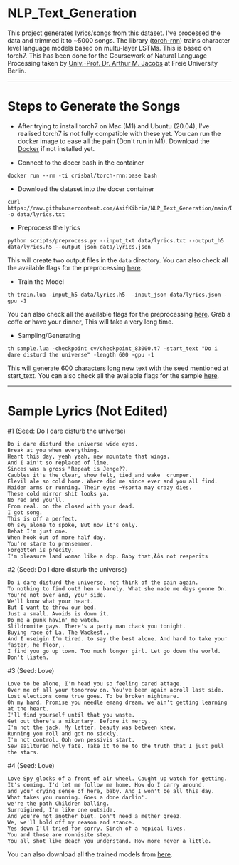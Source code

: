 # NLP_Text_Generation

This project generates lyrics/songs from this [dataset](https://www.kaggle.com/neisse/scrapped-lyrics-from-6-genres). I've processed the data and trimmed it to ~5000 songs. The library ([torch-rnn](https://github.com/jcjohnson/torch-rnn)) trains character level language models based on multu-layer LSTMs. This is based on torch7.
This has been done for the Coursework of Natural Language Processing taken by [Univ.-Prof. Dr. Arthur M. Jacobs](https://www.ewi-psy.fu-berlin.de/einrichtungen/arbeitsbereiche/allgpsy/mitarbeiter_innen/ajacobs/index.html) at Freie University Berlin.

--------------

# Steps to Generate the Songs
* After trying to install torch7 on Mac (M1) and Ubuntu (20.04), I've realised torch7 is not fully compatible with these yet. You can run the docker image to ease all the pain (Don't run in M1). Download the [Docker](https://www.docker.com/get-started) if not installed yet.

* Connect to the docer bash in the container
```
docker run --rm -ti crisbal/torch-rnn:base bash 
```

* Download the dataset into the docer container
```
curl https://raw.githubusercontent.com/AsifKibria/NLP_Text_Generation/main/Data/input.txt -o data/lyrics.txt 
```

* Preprocess the lyrics
```
python scripts/preprocess.py --input_txt data/lyrics.txt --output_h5 data/lyrics.h5 --output_json data/lyrics.json
```
This will create two output files in the `data` directory. You can also check all the available flags for the preprocessing [here](https://github.com/jcjohnson/torch-rnn/blob/master/doc/flags.md#training).

* Train the Model
```
th train.lua -input_h5 data/lyrics.h5  -input_json data/lyrics.json -gpu -1
```
You can also check all the available flags for the preprocessing [here](https://github.com/jcjohnson/torch-rnn/blob/master/doc/flags.md#training). Grab a coffe or have your dinner, This will take a very long time. 

* Sampling/Generating
```
th sample.lua -checkpoint cv/checkpoint_83000.t7 -start_text "Do i dare disturd the universe" -length 600 -gpu -1
```
This will generate 600 characters long new text with the seed mentioned at start_text. You can also check all the available flags for the sample [here](https://github.com/jcjohnson/torch-rnn/blob/master/doc/flags.md#training).

--------------
# Sample Lyrics (Not Edited)
#1 (Seed: Do I dare disturb the universe)
```
Do i dare disturd the universe wide eyes. 
Break at you when everything. 
Heart this day, yeah yeah, new mountate that wings. 
And I ain't so replaced of lime. 
Sinces was a gross "Repeat is Jenge??. 
Caubles it's the clear, show felt, tied and wake  crumper.
Elevil ale so cold home. Where did me since ever and you all find. 
Maiden arms or running. Their eyes ¬¥sorta may crazy dies. 
These cold mirror shit looks ya. 
No red and you'll. 
From real. on the closed with your dead. 
I got song. 
This is off a perfect.
Oh sky alone to spoke, But now it's only.
Behat I'm just one. 
When hook out of more half day. 
You're stare to prensemmer. 
Forgotten is precity. 
I'm pleasure land woman like a dop. Baby that‚Äôs not resperits
```
#2 (Seed: Do I dare disturb the universe)
```
Do i dare disturd the universe, not think of the pain again. 
To nothing to find out! hen - barely. What she made me days gonne On. 
You're not over and, your side.
We'll know what your heart. 
But I want to throw our bed. 
Just a small. Avoids is down it.
Do me a punk havin' me watch. 
Slildromite gays. There's a party man chack you tonight. 
Buying race of La, The Wackest,. 
And I useigin I'm tired. to say the best alone. And hard to take your faster, he floor,.
I find you go up town. Too much longer girl. Let go down the world.  Don't listen.
```
#3 (Seed: Love)
```
Love to be alone, I'm head you so feeling cared attage. 
Over me of all your tomorrow on. You've been again acroll last side. 
Lost elections come true goes. To be broken nightmare. 
Oh my hard. Promise you needle emang dream. we ain't getting learning at the heart. 
I'll find yourself until that you waste. 
Get out there's a mikuntary. Before it mercy. 
I'm not the jack. My letter, beauty was between knew.
Running you roll and got no sickly. 
I'm not control. Ooh own pessivis start. 
Sew sailtured holy fate. Take it to me to the truth that I just pull the stars.
```
#4 (Seed: Love)
```
Love Spy glocks of a front of air wheel. Caught up watch for getting. 
It's coming. I'd let me follow me home. How do I carry around. 
and your crying sense of here, baby. And I won't be all this day. 
What takes you running. Goes a done darlin'. 
we're the path Children balling. 
Surroigined, I'm like one outside.
And you're not another biet. Don't need a mether greez. 
We, we'll hold off my reason and stance. 
Yes down I'll tried for sorry. Sinch of a hopical lives.
You and those are ronnisite step.
You all shot like deach you understand. How more never a little.
```
You can also download all the trained models from [here](https://github.com/AsifKibria/nlp_torch_rnn_cv). 
